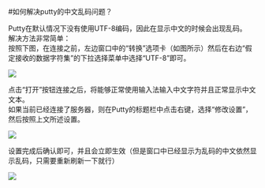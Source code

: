 <!-- --- tag:  云主机 vps putty -->


#如何解决putty的中文乱码问题？

Putty在默认情况下没有使用UTF-8编码，因此在显示中文的时候会出现乱码。<br>
解决方法非常简单：<br>
按照下图，在连接之前，左边窗口中的“转换”选项卡（如图所示）然后在右边“假定接收的数据字符集”的下拉选择菜单中选择“UTF-8”即可。

![](http://kb.51hosting.com/_media/kb/puttyutf81.png)


点击“打开”按钮连接之后，将能够正常使用输入法输入中文字符并且正常显示中文文本。<br>
如果当前已经连接了服务器，则在Putty的标题栏中点击右键，选择“修改设置”，然后按照上文所述设置。<br>

![](http://kb.51hosting.com/_media/kb/puttyutf82.png)

设置完成后确认即可，并且会立即生效（但是窗口中已经显示为乱码的中文依然显示乱码，只需要重新刷新一下就行）

![](http://kb.51hosting.com/_media/kb/puttyutf83.png)
